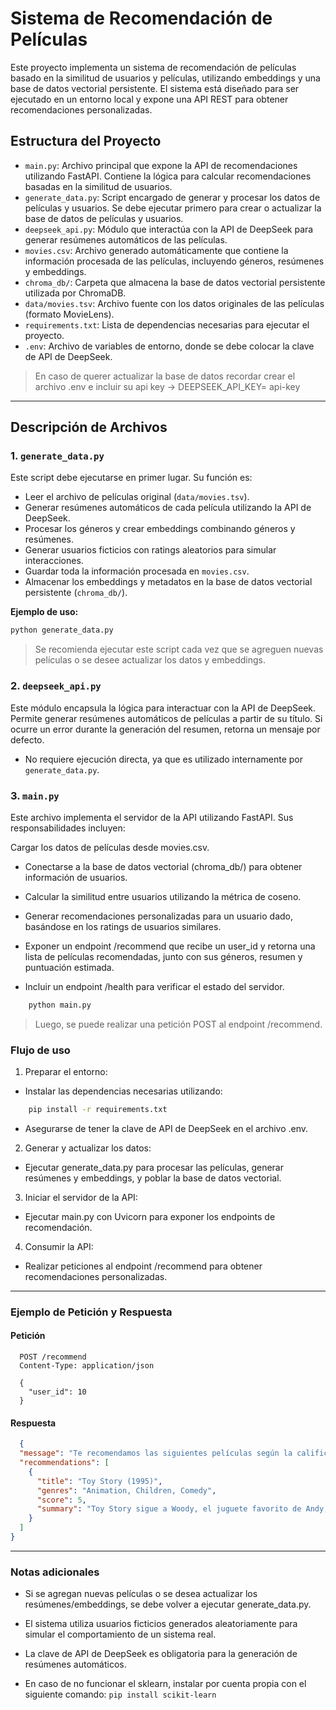 # Sistema de Recomendación de Películas

Este proyecto implementa un sistema de recomendación de películas basado en la similitud de usuarios y películas, utilizando embeddings y una base de datos vectorial persistente. El sistema está diseñado para ser ejecutado en un entorno local y expone una API REST para obtener recomendaciones personalizadas.

## Estructura del Proyecto

- `main.py`: Archivo principal que expone la API de recomendaciones utilizando FastAPI. Contiene la lógica para calcular recomendaciones basadas en la similitud de usuarios.
- `generate_data.py`: Script encargado de generar y procesar los datos de películas y usuarios. Se debe ejecutar primero para crear o actualizar la base de datos de películas y usuarios.
- `deepseek_api.py`: Módulo que interactúa con la API de DeepSeek para generar resúmenes automáticos de las películas.
- `movies.csv`: Archivo generado automáticamente que contiene la información procesada de las películas, incluyendo géneros, resúmenes y embeddings.
- `chroma_db/`: Carpeta que almacena la base de datos vectorial persistente utilizada por ChromaDB.
- `data/movies.tsv`: Archivo fuente con los datos originales de las películas (formato MovieLens).
- `requirements.txt`: Lista de dependencias necesarias para ejecutar el proyecto.
- `.env`: Archivo de variables de entorno, donde se debe colocar la clave de API de DeepSeek.
> En caso de querer actualizar la base de datos recordar crear el archivo .env e incluir su api key -> DEEPSEEK_API_KEY= api-key

---

## Descripción de Archivos

### 1. `generate_data.py`

Este script debe ejecutarse en primer lugar. Su función es:

- Leer el archivo de películas original (`data/movies.tsv`).
- Generar resúmenes automáticos de cada película utilizando la API de DeepSeek.
- Procesar los géneros y crear embeddings combinando géneros y resúmenes.
- Generar usuarios ficticios con ratings aleatorios para simular interacciones.
- Guardar toda la información procesada en `movies.csv`.
- Almacenar los embeddings y metadatos en la base de datos vectorial persistente (`chroma_db/`).

**Ejemplo de uso:**

```bash
python generate_data.py
```
  > Se recomienda ejecutar este script cada vez que se agreguen nuevas películas o se desee actualizar los datos y embeddings.

### 2. `deepseek_api.py` 
Este módulo encapsula la lógica para interactuar con la API de DeepSeek. Permite generar resúmenes automáticos de películas a partir de su título. Si ocurre un error durante la generación del resumen, retorna un mensaje por defecto.
-  No requiere ejecución directa, ya que es utilizado internamente por `generate_data.py`.

### 3. `main.py`
Este archivo implementa el servidor de la API utilizando FastAPI. Sus responsabilidades incluyen:

Cargar los datos de películas desde movies.csv.

- Conectarse a la base de datos vectorial (chroma_db/) para obtener información de usuarios.

- Calcular la similitud entre usuarios utilizando la métrica de coseno.

- Generar recomendaciones personalizadas para un usuario dado, basándose en los ratings de usuarios similares.

- Exponer un endpoint /recommend que recibe un user_id y retorna una lista de películas recomendadas, junto con sus géneros, resumen y puntuación estimada.

- Incluir un endpoint /health para verificar el estado del servidor.

```bash
    python main.py
```
  > Luego, se puede realizar una petición POST al endpoint /recommend.

### Flujo de uso
1. Preparar el entorno:

  - Instalar las dependencias necesarias utilizando:

```bash
    pip install -r requirements.txt
```
  - Asegurarse de tener la clave de API de DeepSeek en el archivo .env.

2. Generar y actualizar los datos:

  - Ejecutar generate_data.py para procesar las películas, generar resúmenes y embeddings, y poblar la base de datos vectorial.

3. Iniciar el servidor de la API:

  - Ejecutar main.py con Uvicorn para exponer los endpoints de recomendación.

4. Consumir la API:

  - Realizar peticiones al endpoint /recommend para obtener recomendaciones personalizadas.
---
### Ejemplo de Petición y Respuesta
  #### Petición
  ``` http
    POST /recommend
    Content-Type: application/json
    
    {
      "user_id": 10
    }
```
  #### Respuesta
  ``` json
    {
    "message": "Te recomendamos las siguientes películas según la calificación de usuarios similares:",
    "recommendations": [
      {
        "title": "Toy Story (1995)",
        "genres": "Animation, Children, Comedy",
        "score": 5,
        "summary": "Toy Story sigue a Woody, el juguete favorito de Andy, cuyo liderazgo se ve amenazado con la llegada del nuevo y moderno Buzz Lightyear, llevándolos a una aventura llena de rivalidad, amistad y descubrimientos."
      }
    ]
  }
```
---
### Notas adicionales

 - Si se agregan nuevas películas o se desea actualizar los resúmenes/embeddings, se debe volver a ejecutar generate_data.py.
  
 - El sistema utiliza usuarios ficticios generados aleatoriamente para simular el comportamiento de un sistema real.
  
 - La clave de API de DeepSeek es obligatoria para la generación de resúmenes automáticos.

 - En caso de no funcionar el sklearn, instalar por cuenta propia con el siguiente comando: ```pip install scikit-learn```


